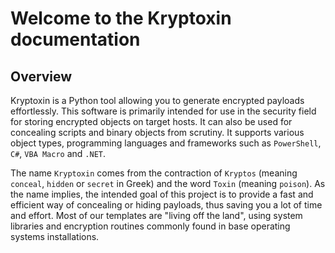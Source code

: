 # Welcome to the Kryptoxin documentation

## Overview

Kryptoxin is a Python tool allowing you to generate encrypted payloads effortlessly. This software is primarily intended for use in the security field for storing encrypted objects on target hosts. It can also be used for concealing scripts and binary objects from scrutiny. It supports various object types, programming languages and frameworks such as `PowerShell`, `C#`, `VBA Macro` and `.NET`.

The name `Kryptoxin` comes from the contraction of `Kryptos` (meaning `conceal`, `hidden` or `secret` in Greek) and the word `Toxin` (meaning `poison`). As the name implies, the intended goal of this project is to provide a fast and efficient way of concealing or hiding payloads, thus saving you a lot of time and effort. Most of our templates are "living off the land", using system libraries and encryption routines commonly found in base operating systems installations.
